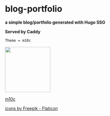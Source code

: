 # blog-portfolio
**a simple blog/portfolio generated with Hugo SSG**



__Served by Caddy__

`Theme = m10c`


   
  
 
   
   
   
   

   <img src="https://cdn-icons-png.flaticon.com/512/2282/2282188.png" width="150" height="150" class="center">
   <a href= "rkracht.com">
   
   
   
   
   <a href="https://github.com/vaga/hugo-theme-m10c"> m10c</a>
   
   
   <a href="https://www.flaticon.com/free-icons/web-development"> icons by Freepik - Flaticon</a>
